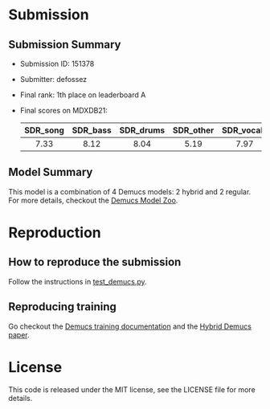 # Submission

## Submission Summary

* Submission ID: 151378
* Submitter: defossez
* Final rank: 1th place on leaderboard A
* Final scores on MDXDB21:

  | SDR_song | SDR_bass | SDR_drums | SDR_other | SDR_vocals |
  | :---:    | :---:    | :---:     | :---:     | :---:      |
  | 7.33     | 8.12     | 8.04      | 5.19      | 7.97       |

## Model Summary

This model is a combination of 4 Demucs models: 2 hybrid and 2 regular. For more details,
checkout the [Demucs Model Zoo](https://github.com/facebookresearch/demucs/blob/hybrid/docs/training.md#model-zoo).

# Reproduction

## How to reproduce the submission

Follow the instructions in [test_demucs.py](test_demucs.py).

## Reproducing training

Go checkout the [Demucs training documentation](https://github.com/adefossez/demucs/blob/rel/docs/training.md)
and the [Hybrid Demucs paper](https://arxiv.org/pdf/2111.03600.pdf).


# License

This code is released under the MIT license, see the LICENSE file for more details.
